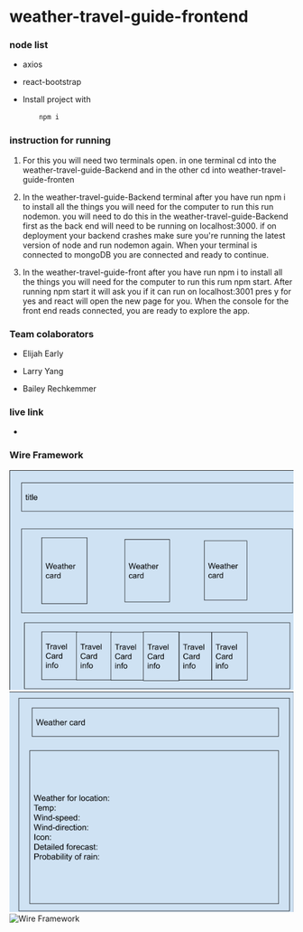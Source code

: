 # weather-travel-guide-frontend


### node list

- axios

- react-bootstrap

- Install project with
    ```bash
        npm i
    ```
### instruction for running

1. For this you will need two terminals open. in one terminal cd into the weather-travel-guide-Backend and in the other cd into weather-travel-guide-fronten

2. In the weather-travel-guide-Backend terminal after you have run npm i to install all the things you will need for the computer to run this run nodemon. you will need to do this in the weather-travel-guide-Backend first as the back end will need to be running on localhost:3000. if on deployment your backend crashes make sure you're running the latest version of node and run nodemon again. When your terminal is connected to mongoDB you are connected and ready to continue.

3. In the weather-travel-guide-front after you have run npm i to install all the things you will need for the computer to run this rum npm start. After running npm start it will ask you if it can run on localhost:3001 pres y for yes and react will open the new page for you. When the console for the front end reads connected, you are ready to explore the app.

### Team colaborators 

- Elijah Early

- Larry Yang

- Bailey Rechkemmer

### live link

- 

### Wire Framework

![Wire Framework](img/project3_wireframe3.png)
![Wire Framework](img/project3_wireframe2.png)
![Wire Framework](weather-travel-guide-frontend/img/project3_wireframe1.png)
